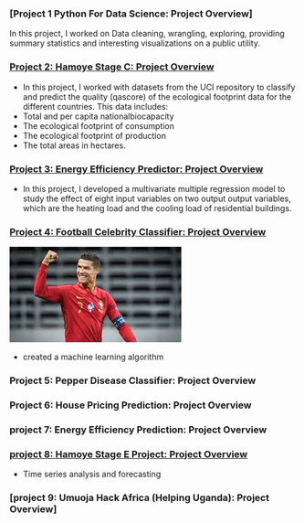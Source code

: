 
### [Project 1 Python For Data Science: Project Overview]
In this project, I worked on Data cleaning, wrangling, exploring, providing summary statistics and interesting visualizations on a public utility.                                                                                                                                                            
### [Project 2: Hamoye Stage C: Project Overview](https://github.com/Godson199/stage_c_tag_alng/blob/main/Stage_C_tag_along.ipynb)
* In this project, I worked with datasets from the UCI repository to classify and predict the quality (qascore) of the ecological footprint data for the different countries. This data includes:
* Total and per capita nationalbiocapacity
* The ecological footprint of consumption
* The ecological footprint of production
* The total areas in hectares.

### [Project 3: Energy Efficiency Predictor: Project Overview](https://github.com/Godson199/Hamoye_stage_B/blob/main/Hamoye%20_Internship_Stage_B_Project1.ipynb)
* In this project, I developed a multivariate multiple regression model to study the effect of eight input variables on two output output variables, which are the heating load and the cooling load of residential buildings.

### [Project 4: Football Celebrity Classifier: Project Overview](https://github.com/Godson199/Football-Celebrity-classification)
![](/images/CR7.jpg)
* created a machine learning algorithm

### Project 5: Pepper Disease Classifier: Project Overview

### Project 6: House Pricing Prediction: Project Overview

### project 7: Energy Efficiency Prediction: Project Overview

### [project 8: Hamoye Stage E Project: Project Overview](https://github.com/Godson199/Stage_E_tag_along/blob/main/Stage_E_tag_along.ipynb)
* Time series analysis and forecasting

### [project 9: Umuoja Hack Africa (Helping Uganda): Project Overview]

